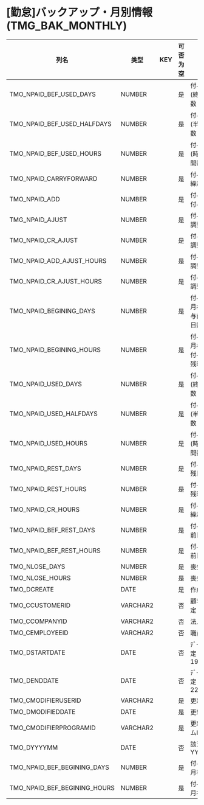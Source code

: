 # [勤怠]バックアップ・月別情報(TMG_BAK_MONTHLY)
| 列名   | 类型   | KEY  | 可否为空 | 注释   |
| ---- | ---- | ---- | ---- | ---- |
|TMO_NPAID_BEF_USED_DAYS|NUMBER||是|付与前：年休(終日)取得回数|
|TMO_NPAID_BEF_USED_HALFDAYS|NUMBER||是|付与前：年休(半休)取得回数|
|TMO_NPAID_BEF_USED_HOURS|NUMBER||是|付与前：年休(時間)取得時間数|
|TMO_NPAID_CARRYFORWARD|NUMBER||是|付与後：年休繰越日数|
|TMO_NPAID_ADD|NUMBER||是|付与後：年休付与日数|
|TMG_NPAID_AJUST|NUMBER||是|付与後：年休調整付与日数|
|TMO_NPAID_CR_AJUST|NUMBER||是|付与後：年休調整繰越日数|
|TMO_NPAID_ADD_AJUST_HOURS|NUMBER||是|付与後：年休調整付与時間|
|TMO_NPAID_CR_AJUST_HOURS|NUMBER||是|付与後：年休調整繰越時間|
|TMO_NPAID_BEGINING_DAYS|NUMBER||是|付与後：年休月初残日数/付与前：年休残日数|
|TMO_NPAID_BEGINING_HOURS|NUMBER||是|付与後：年休月初残時間数/付与前：年休残時間数|
|TMO_NPAID_USED_DAYS|NUMBER||是|付与後：年休(終日)取得回数|
|TMO_NPAID_USED_HALFDAYS|NUMBER||是|付与後：年休(半休)取得回数|
|TMO_NPAID_USED_HOURS|NUMBER||是|付与後：年休(時間)取得時間数|
|TMO_NPAID_REST_DAYS|NUMBER||是|付与後：年休残日数|
|TMO_NPAID_REST_HOURS|NUMBER||是|付与後：年休残時間数|
|TMO_NPAID_CR_HOURS|NUMBER||是|付与後：年休繰越時間数|
|TMO_NPAID_BEF_REST_DAYS|NUMBER||是|付与前：付与前日残日数|
|TMO_NPAID_BEF_REST_HOURS|NUMBER||是|付与前：付与前日残時間|
|TMO_NLOSE_DAYS|NUMBER||是|喪失日数|
|TMO_NLOSE_HOURS|NUMBER||是|喪失時間数|
|TMO_DCREATE|DATE||是|作成日|
|TMO_CCUSTOMERID|VARCHAR2||否|顧客ｺｰﾄﾞ                        固定：01|
|TMO_CCOMPANYID|VARCHAR2||否|法人ｺｰﾄﾞ|
|TMO_CEMPLOYEEID|VARCHAR2||否|職員番号|
|TMO_DSTARTDATE|DATE||否|ﾃﾞｰﾀ開始日                      固定：1900/01/01|
|TMO_DENDDATE|DATE||否|ﾃﾞｰﾀ終了日                      固定：2222/12/31|
|TMO_CMODIFIERUSERID|VARCHAR2||是|更新者|
|TMO_DMODIFIEDDATE|DATE||是|更新日|
|TMO_CMODIFIERPROGRAMID|VARCHAR2||是|更新プログラムID|
|TMO_DYYYYMM|DATE||否|該当年月                        YYYY/MM/01|
|TMO_NPAID_BEF_BEGINING_DAYS|NUMBER||是|付与前：年休月初残日数|
|TMO_NPAID_BEF_BEGINING_HOURS|NUMBER||是|付与前：年休月初残時間数|
